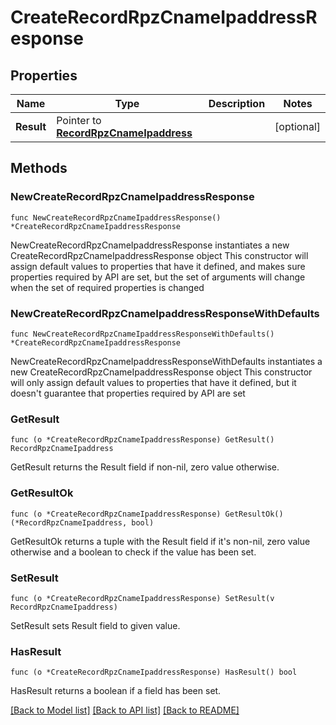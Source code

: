 # CreateRecordRpzCnameIpaddressResponse

## Properties

Name | Type | Description | Notes
------------ | ------------- | ------------- | -------------
**Result** | Pointer to [**RecordRpzCnameIpaddress**](RecordRpzCnameIpaddress.md) |  | [optional] 

## Methods

### NewCreateRecordRpzCnameIpaddressResponse

`func NewCreateRecordRpzCnameIpaddressResponse() *CreateRecordRpzCnameIpaddressResponse`

NewCreateRecordRpzCnameIpaddressResponse instantiates a new CreateRecordRpzCnameIpaddressResponse object
This constructor will assign default values to properties that have it defined,
and makes sure properties required by API are set, but the set of arguments
will change when the set of required properties is changed

### NewCreateRecordRpzCnameIpaddressResponseWithDefaults

`func NewCreateRecordRpzCnameIpaddressResponseWithDefaults() *CreateRecordRpzCnameIpaddressResponse`

NewCreateRecordRpzCnameIpaddressResponseWithDefaults instantiates a new CreateRecordRpzCnameIpaddressResponse object
This constructor will only assign default values to properties that have it defined,
but it doesn't guarantee that properties required by API are set

### GetResult

`func (o *CreateRecordRpzCnameIpaddressResponse) GetResult() RecordRpzCnameIpaddress`

GetResult returns the Result field if non-nil, zero value otherwise.

### GetResultOk

`func (o *CreateRecordRpzCnameIpaddressResponse) GetResultOk() (*RecordRpzCnameIpaddress, bool)`

GetResultOk returns a tuple with the Result field if it's non-nil, zero value otherwise
and a boolean to check if the value has been set.

### SetResult

`func (o *CreateRecordRpzCnameIpaddressResponse) SetResult(v RecordRpzCnameIpaddress)`

SetResult sets Result field to given value.

### HasResult

`func (o *CreateRecordRpzCnameIpaddressResponse) HasResult() bool`

HasResult returns a boolean if a field has been set.


[[Back to Model list]](../README.md#documentation-for-models) [[Back to API list]](../README.md#documentation-for-api-endpoints) [[Back to README]](../README.md)


